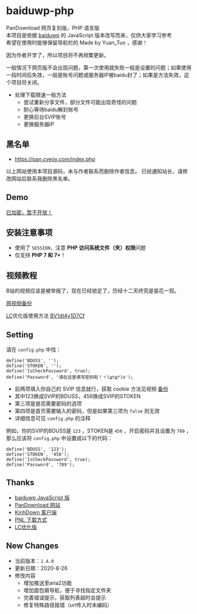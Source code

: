 # baiduwp-php
PanDownload 网页复刻版，PHP 语言版<br/>
本项目是依据 [baiduwp](https://github.com/TkzcM/baiduwp "baiduwp") 的 JavaScript 版本改写而来，仅供大家学习参考<br/>
希望在使用时能够保留导航栏的 Made by Yuan_Tuo ，感谢！

因为作者开学了，所以项目将不再频繁更新。

一般情况下网页版不会出现问题，第一次使用就失败一般是设置的问题；如果使用一段时间后失效，一般是账号问题或服务器IP被baidu封了；如果是方法失效，这个项目将关闭。

- 处理下载限速一般方法
  - 尝试重新分享文件，部分文件可能出现奇怪的问题
  - 耐心等待baidu解封账号
  - 更换后台SVIP账号
  - 更换服务器IP


## 黑名单
- https://pan.cveoy.com/index.php

以上网站使用本项目源码，未与作者联系而删除作者信息。
已经通知站长，请修改网站后联系我删除黑名单。

## Demo
[已加密，暂不开放！](https://imwcr.cn/api/bdwp/)

## 安装注意事项
- 使用了 `SESSION`，注意 **PHP 访问系统文件（夹）权限**问题
- 仅支持 **PHP 7 和 7+**！

## 视频教程
B站的视频应该是被举报了，现在已经锁定了，历经十二天终究是昙花一现。

[原视频备份](https://v.youku.com/v_show/id_XNDc5MDExMzAyMA====.html)

[LC](https://github.com/lc6464 "LC")优化版使用方法 [BV1dt4y1D7Cf](https://b23.tv/pfUrnp)


## Setting
请在 `config.php` 中找：
```
define('BDUSS', '');
define('STOKEN', '');
define('IsCheckPassword', true);
define('Password', '请在这里填写密码啦！ヾ(≧▽≦*)o');
```
- 前两项填入你自己的 SVIP 信息就行，获取 cookie 方法见视频 [备份](https://v.youku.com/v_show/id_XNDc5MDExMzAyMA====.html)
- 其中123换成SVIP的BDUSS，456换成SVIP的STOKEN
- 第三项是是否需要密码的选项
- 第四项是首页需要输入的密码，但是如果第三项为 `false` 则无效
- 详细信息可见 `config.php` 的注释

例如，你的SVIP的BDUSS是 `123` ，STOKEN是 `456` ，开启密码并且设置为 `789` ，那么应该将 `config.php` 中设置成以下的代码：

```
define('BDUSS', '123');
define('STOKEN', '456');
define('IsCheckPassword', true);
define('Password', '789');
```

## Thanks
- [baiduwp JavaScript 版](https://github.com/TkzcM/baiduwp "GitHub 项目")
- [PanDownload 网站](https://pandownload.com/ "PanDownload 网站")
- [KinhDown 客户端](https://t.me/kinhdown/ "KinhDown 客户端")
- [PNL 下载方式](https://www.lanzous.com/u/pnl "PNL 下载方式")
- [LC优化版](https://github.com/lc6464 "LC")

## New Changes
- 当前版本：`1.4.0`
- 更新日期：2020-8-26
- 修改内容
  - 增加推送至aria2功能
  - 增加面包屑导航，便于寻找指定文件夹
  - 完善错误提示，获取列表超时会提示
  - 修复特殊路径报错（url传入时未编码）
